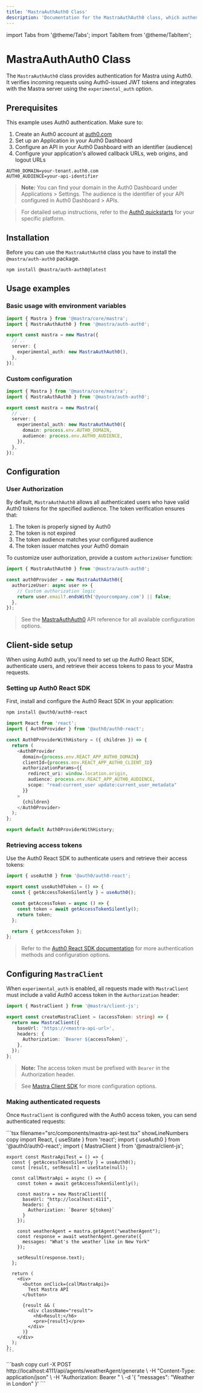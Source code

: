 ```yaml
---
title: 'MastraAuthAuth0 Class'
description: 'Documentation for the MastraAuthAuth0 class, which authenticates Mastra applications using Auth0 authentication.'
---
```


import Tabs from '@theme/Tabs';
import TabItem from '@theme/TabItem';

# MastraAuthAuth0 Class

The `MastraAuthAuth0` class provides authentication for Mastra using Auth0. It verifies incoming requests using Auth0-issued JWT tokens and integrates with the Mastra server using the `experimental_auth` option.

## Prerequisites

This example uses Auth0 authentication. Make sure to:

1. Create an Auth0 account at [auth0.com](https://auth0.com/)
2. Set up an Application in your Auth0 Dashboard
3. Configure an API in your Auth0 Dashboard with an identifier (audience)
4. Configure your application's allowed callback URLs, web origins, and logout URLs

```env filename=".env" copy
AUTH0_DOMAIN=your-tenant.auth0.com
AUTH0_AUDIENCE=your-api-identifier
```

> **Note:** You can find your domain in the Auth0 Dashboard under Applications > Settings. The audience is the identifier of your API configured in Auth0 Dashboard > APIs.

> For detailed setup instructions, refer to the [Auth0 quickstarts](https://auth0.com/docs/quickstarts) for your specific platform.

## Installation

Before you can use the `MastraAuthAuth0` class you have to install the `@mastra/auth-auth0` package.

```bash copy
npm install @mastra/auth-auth0@latest
```

## Usage examples

### Basic usage with environment variables

```typescript {2,7} filename="src/mastra/index.ts" showLineNumbers copy
import { Mastra } from '@mastra/core/mastra';
import { MastraAuthAuth0 } from '@mastra/auth-auth0';

export const mastra = new Mastra({
  // ..
  server: {
    experimental_auth: new MastraAuthAuth0(),
  },
});
```

### Custom configuration

```typescript {2,7-10} filename="src/mastra/index.ts" showLineNumbers copy
import { Mastra } from '@mastra/core/mastra';
import { MastraAuthAuth0 } from '@mastra/auth-auth0';

export const mastra = new Mastra({
  // ..
  server: {
    experimental_auth: new MastraAuthAuth0({
      domain: process.env.AUTH0_DOMAIN,
      audience: process.env.AUTH0_AUDIENCE,
    }),
  },
});
```

## Configuration

### User Authorization

By default, `MastraAuthAuth0` allows all authenticated users who have valid Auth0 tokens for the specified audience. The token verification ensures that:

1. The token is properly signed by Auth0
2. The token is not expired
3. The token audience matches your configured audience
4. The token issuer matches your Auth0 domain

To customize user authorization, provide a custom `authorizeUser` function:

```typescript filename="src/mastra/auth.ts" showLineNumbers copy
import { MastraAuthAuth0 } from '@mastra/auth-auth0';

const auth0Provider = new MastraAuthAuth0({
  authorizeUser: async user => {
    // Custom authorization logic
    return user.email?.endsWith('@yourcompany.com') || false;
  },
});
```

> See the [MastraAuthAuth0](/reference/auth/auth0) API reference for all available configuration options.

## Client-side setup

When using Auth0 auth, you'll need to set up the Auth0 React SDK, authenticate users, and retrieve their access tokens to pass to your Mastra requests.

### Setting up Auth0 React SDK

First, install and configure the Auth0 React SDK in your application:

```bash copy
npm install @auth0/auth0-react
```

```typescript filename="src/auth0-provider.tsx" showLineNumbers copy
import React from 'react';
import { Auth0Provider } from '@auth0/auth0-react';

const Auth0ProviderWithHistory = ({ children }) => {
  return (
    <Auth0Provider
      domain={process.env.REACT_APP_AUTH0_DOMAIN}
      clientId={process.env.REACT_APP_AUTH0_CLIENT_ID}
      authorizationParams={{
        redirect_uri: window.location.origin,
        audience: process.env.REACT_APP_AUTH0_AUDIENCE,
        scope: "read:current_user update:current_user_metadata"
      }}
    >
      {children}
    </Auth0Provider>
  );
};

export default Auth0ProviderWithHistory;
```

### Retrieving access tokens

Use the Auth0 React SDK to authenticate users and retrieve their access tokens:

```typescript filename="lib/auth.ts" showLineNumbers copy
import { useAuth0 } from '@auth0/auth0-react';

export const useAuth0Token = () => {
  const { getAccessTokenSilently } = useAuth0();

  const getAccessToken = async () => {
    const token = await getAccessTokenSilently();
    return token;
  };

  return { getAccessToken };
};
```

> Refer to the [Auth0 React SDK documentation](https://auth0.com/docs/libraries/auth0-react) for more authentication methods and configuration options.

## Configuring `MastraClient`

When `experimental_auth` is enabled, all requests made with `MastraClient` must include a valid Auth0 access token in the `Authorization` header:

```typescript filename="lib/mastra/mastra-client.ts" showLineNumbers copy
import { MastraClient } from '@mastra/client-js';

export const createMastraClient = (accessToken: string) => {
  return new MastraClient({
    baseUrl: 'https://<mastra-api-url>',
    headers: {
      Authorization: `Bearer ${accessToken}`,
    },
  });
};
```

> **Note:** The access token must be prefixed with `Bearer` in the Authorization header.

> See [Mastra Client SDK](/docs/server-db/mastra-client) for more configuration options.

### Making authenticated requests

Once `MastraClient` is configured with the Auth0 access token, you can send authenticated requests:

<Tabs>
  <Tab>
    ```tsx filename="src/components/mastra-api-test.tsx" showLineNumbers copy
    import React, { useState } from 'react';
    import { useAuth0 } from '@auth0/auth0-react';
    import { MastraClient } from '@mastra/client-js';

    export const MastraApiTest = () => {
      const { getAccessTokenSilently } = useAuth0();
      const [result, setResult] = useState(null);

      const callMastraApi = async () => {
        const token = await getAccessTokenSilently();

        const mastra = new MastraClient({
          baseUrl: "http://localhost:4111",
          headers: {
            Authorization: `Bearer ${token}`
          }
        });

        const weatherAgent = mastra.getAgent("weatherAgent");
        const response = await weatherAgent.generate({
          messages: "What's the weather like in New York"
        });

        setResult(response.text);
      };

      return (
        <div>
          <button onClick={callMastraApi}>
            Test Mastra API
          </button>

          {result && (
            <div className="result">
              <h6>Result:</h6>
              <pre>{result}</pre>
            </div>
          )}
        </div>
      );
    };
    ```

  </Tab>
  <Tab>
    ```bash copy
    curl -X POST http://localhost:4111/api/agents/weatherAgent/generate \
      -H "Content-Type: application/json" \
      -H "Authorization: Bearer <your-auth0-access-token>" \
      -d '{
        "messages": "Weather in London"
      }'
    ```
  </Tab>
</Tabs>
